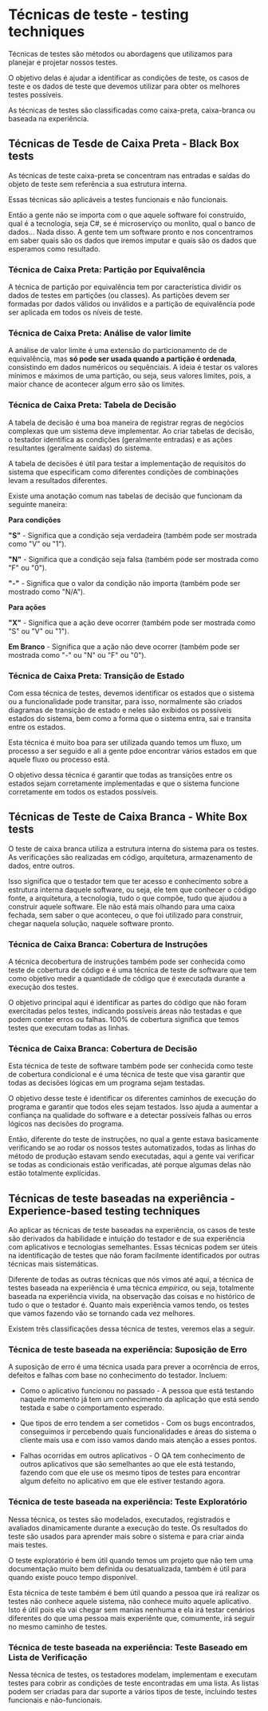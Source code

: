 # Técnicas de teste - testing techniques

 Técnicas de testes são métodos ou abordagens que utilizamos para planejar e projetar nossos testes.

 O objetivo delas é ajudar a identificar as condições de teste, os casos de teste e os dados de teste que devemos utilizar para obter os melhores testes possíveis.

 As técnicas de testes são classificadas como caixa-preta, caixa-branca ou baseada na experiência.


 ## Técnicas de Tesde de Caixa Preta - Black Box tests

 As técnicas de teste caixa-preta se concentram nas entradas e saídas do objeto de teste sem referência a sua estrutura interna.

 Essas técnicas são aplicáveis a testes funcionais e não funcionais.

 Então a gente não se importa com o que aquele software foi construído, qual é a tecnologia, seja C#, se é microserviço ou monlito, qual o banco de dados... Nada disso. A gente tem um software pronto e nos concentramos em saber quais são os dados que iremos imputar e quais são os dados que esperamos como resultado.

 ### Técnica de Caixa Preta: Partição por Equivalência

 A técnica de partição por equivalência tem por característica dividir os dados de testes em partições (ou classes). As partições devem ser formadas por dados válidos ou inválidos e a partição de equivalência pode ser aplicada em todos os níveis de teste.

 ### Técnica de Caixa Preta: Análise de valor limite

 A análise de valor limite é uma extensão do particionamento de de equivalência, mas **só pode ser usada quando a partição é ordenada**, consistindo em dados numéricos ou sequênciais. A ideia é testar os valores mínimos e máximos de uma partição, ou seja, seus valores limites, pois, a maior chance de acontecer algum erro são os limites.

 ### Técnica de Caixa Preta: Tabela de Decisão

 A tabela de decisão é uma boa maneira de registrar regras de negócios complexas que um sistema deve implementar. 
 Ao criar tabelas de decisão, o testador identifica as condições (geralmente entradas) e as ações resultantes (geralmente saídas) do sistema. 

 A tabela de decisões é útil para testar a implementação de requisitos do sistema que especificam como diferentes condições de combinações levam a resultados diferentes.

 Existe uma anotação comum nas tabelas de decisão que funcionam da seguinte maneira:
     
 **Para condições**

 **"S"** - Significa que a condição seja verdadeira (também pode ser mostrada como "V" ou "1").

 **"N"** - Significa que a condição seja falsa (também pode ser mostrada como "F" ou "0").

 **"-"** - Significa que o valor da condição não importa (também pode ser mostrado como "N/A").

 **Para ações**

 **"X"** - Significa que a ação deve ocorrer (também pode ser mostrada como "S" ou "V" ou "1").

 **Em Branco** - Significa que a ação não deve ocorrer (também pode ser mostrada como "-" ou "N" ou "F" ou "0").


 ### Técnica de Caixa Preta: Transição de Estado

 Com essa técnica de testes, devemos identificar os estados que o sistema ou a funcionalidade pode transitar, para isso, normalmente são criados diagramas de transição de estado e neles são exibidos os possíveis estados do sistema, bem como a forma que o sistema entra, sai e transita entre os estados.

 Esta técnica é muito boa para ser utilizada quando temos um fluxo, um processo a ser seguido e ali a gente pdoe encontrar vários estados em que aquele fluxo ou processo está.

 O objetivo dessa técnica é garantir que todas as transições entre os estados sejam corretamente implementadas e que o sistema funcione corretamente em todos os estados possíveis.


 ## Técnicas de Teste de Caixa Branca - White Box tests

 O teste de caixa branca utiliza a estrutura interna do sistema para os testes. As verificações são realizadas em código, arquitetura, armazenamento de dados, entre outros.

 Isso significa que o testador tem que ter acesso e conhecimento sobre a estrutura interna daquele software, ou seja, ele tem que conhecer o código fonte, a arquitetura, a tecnologia, tudo o que compõe, tudo que ajudou a construir aquele software. Ele não está mais olhando para uma caixa fechada, sem saber o que aconteceu, o que foi utilizado para construir, chegar naquela  solução, naquele software pronto.

 ### Técnica de Caixa Branca: Cobertura de Instruções

 A técnica decobertura de instruções também pode ser conhecida como teste de cobertura de código e é uma técnica de teste de software que tem como objetivo medir a quantidade de código que é executada durante a execução dos testes.

 O objetivo principal aqui é identificar as partes do código que não foram exercitadas pelos testes, indicando possíveis áreas não testadas e que podem conter erros ou falhas. 100% de cobertura significa que temos testes que executam todas as linhas.

 ### Técnica de Caixa Branca: Cobertura de Decisão

 Esta técnica de teste de software também pode ser conhecida como teste de cobertura condicional e é uma técnica de teste que visa garantir que todas as decisões lógicas em um programa sejam testadas.

 O objetivo desse teste é identificar os diferentes caminhos de execução do programa e garantir que todos eles sejam testados. Isso ajuda a aumentar a confiança na qualidade do software e a detectar possíveis falhas ou erros lógicos nas decisões do programa.

 Então, diferente do teste de instruções, no qual a gente estava basicamente verificando se ao rodar os nossos testes automatizados, todas as linhas do método de produção estavam sendo executadas, aqui a gente vai verificar se todas as condicionais estão verificadas, até porque algumas delas não estão totalmente explícidas.

 
 ## Técnicas de teste baseadas na experiência -Experience-based testing techniques

 Ao aplicar as técnicas de teste baseadas na experiência, os casos de teste são derivados da habilidade e intuição do testador e de sua experiência com aplicativos e tecnologias semelhantes. Essas técnicas podem ser úteis na identificação de testes que não foram facilmente identificados por outras técnicas mais sistemáticas.

 Diferente de todas as outras técnicas que nós vimos até aqui, a técnica de testes baseada na experiência é uma técnica *empírica*, ou seja, totalmente baseada na experiência vivida, na observação das coisas e no histórico de tudo o que o testador é. Quanto mais experiência vamos tendo, os testes que vamos fazendo vão se tornando cada vez melhores.

 Existem três classificações dessa técnica de testes, veremos elas a seguir.

 ### Técnica de teste baseada na experiência: Suposição de Erro

 A suposição de erro é uma técnica usada para prever a ocorrência de erros, defeitos e falhas com base no conhecimento do testador. Incluem:

  - Como o aplicativo funcionou no passado - A pessoa que está testando naquele momento já tem um conhecimento da aplicação que está sendo testada e sabe o comportamento esperado.
  
  - Que tipos de erro tendem a ser cometidos - Com os bugs encontrados, conseguimos ir percebendo quais funcionalidades e áreas do sistema o cliente mais usa e com isso vamos dando mais atenção a esses pontos.
  
  - Falhas ocorridas em outros aplicativos - O QA tem conhecimento de outros aplicativos que são semelhantes ao que ele está testando, fazendo com que ele use os mesmo tipos de testes para encontrar algum defeito no aplicativo em que ele estiver testando agora.

 ### Técnica de teste baseada na experiência: Teste Exploratório

 Nessa técnica, os testes são modelados, executados, registrados e avaliados dinamicamente durante a execução do teste. Os resultados do teste são usados para aprender mais sobre o sistema e para criar ainda mais testes.

 O teste exploratório é bem útil quando temos um projeto que não tem uma documentação muito bem definida ou desatualizada, também é útil para quando existe pouco tempo disponível.

 Esta técnica de teste também é bem útil quando a pessoa que irá realizar os testes não conhece aquele sistema, não conhece muito aquele aplicativo. Isto é útil pois ela vai chegar sem manias nenhuma e ela irá testar cenários diferentes do que uma pessoa mais experiênte que, comumente, irá seguir no mesmo caminho de testes.

 ### Técnica de teste baseada na experiência: Teste Baseado em Lista de Verificação

 Nessa técnica de testes, os testadores modelam, implementam e executam testes para cobrir as condições de teste encontradas em uma lista. As listas podem ser criadas para dar suporte a vários tipos de teste, incluindo testes funcionais e não-funcionais.